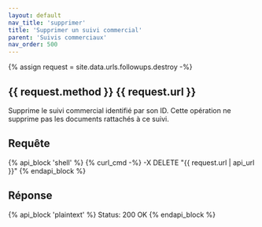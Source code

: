 ```yaml
---
layout: default
nav_title: 'supprimer'
title: 'Supprimer un suivi commercial'
parent: 'Suivis commerciaux'
nav_order: 500
---
```

{% assign request = site.data.urls.followups.destroy -%}
## {{ request.method }} {{ request.url }}

Supprime le suivi commercial identifié par son ID. Cette opération ne supprime pas les documents rattachés à ce suivi.

## Requête

{% api_block 'shell' %}
{% curl_cmd -%}
-X DELETE "{{ request.url | api_url }}"
{% endapi_block %}

## Réponse

{% api_block 'plaintext' %}
Status: 200 OK
{% endapi_block %}
